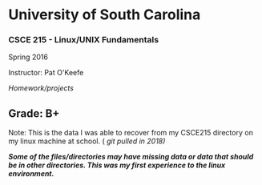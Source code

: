 <h1> University of South Carolina </h1>

<h3> CSCE 215 - Linux/UNIX Fundamentals </h3>

  Spring 2016

  Instructor: Pat O'Keefe

<i> Homework/projects </i>
<h2> Grade: B+ </h2>
  
  Note:  This is the data I was able to recover from my CSCE215 directory on my linux machine at school.  (<i> git pulled <i/> in 2018)

<i> <b> Some of the files/directories may have missing data or data that should be in other directories.  This was my first experience to the linux environment.  </b> </i>

